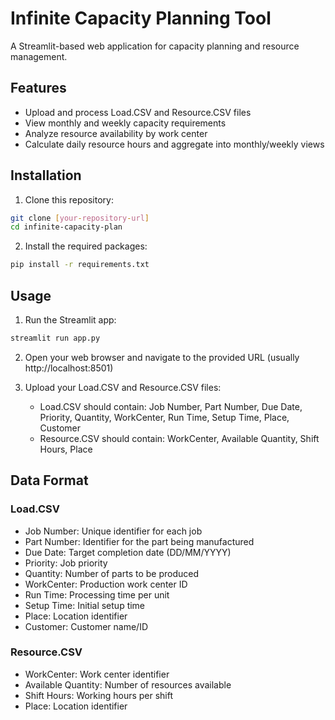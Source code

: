 # Infinite Capacity Planning Tool

A Streamlit-based web application for capacity planning and resource management.

## Features

- Upload and process Load.CSV and Resource.CSV files
- View monthly and weekly capacity requirements
- Analyze resource availability by work center
- Calculate daily resource hours and aggregate into monthly/weekly views

## Installation

1. Clone this repository:
```bash
git clone [your-repository-url]
cd infinite-capacity-plan
```

2. Install the required packages:
```bash
pip install -r requirements.txt
```

## Usage

1. Run the Streamlit app:
```bash
streamlit run app.py
```

2. Open your web browser and navigate to the provided URL (usually http://localhost:8501)

3. Upload your Load.CSV and Resource.CSV files:
   - Load.CSV should contain: Job Number, Part Number, Due Date, Priority, Quantity, WorkCenter, Run Time, Setup Time, Place, Customer
   - Resource.CSV should contain: WorkCenter, Available Quantity, Shift Hours, Place

## Data Format

### Load.CSV
- Job Number: Unique identifier for each job
- Part Number: Identifier for the part being manufactured
- Due Date: Target completion date (DD/MM/YYYY)
- Priority: Job priority
- Quantity: Number of parts to be produced
- WorkCenter: Production work center ID
- Run Time: Processing time per unit
- Setup Time: Initial setup time
- Place: Location identifier
- Customer: Customer name/ID

### Resource.CSV
- WorkCenter: Work center identifier
- Available Quantity: Number of resources available
- Shift Hours: Working hours per shift
- Place: Location identifier